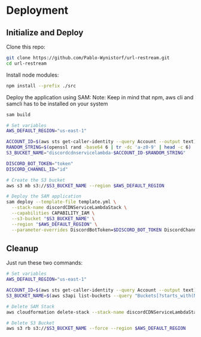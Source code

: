 # Deployment

## Initialize and Deploy

Clone this repo:
```bash
git clone https://github.com/Pablo-Wynistorf/url-restream.git
cd url-restream
```

Install node modules:
```bash
npm install --prefix ./src
```

Deploy the application using SAM:
Note: Keep in mind that npm, aws cli and samcli has to be installed on your system
```bash
sam build

# Set variables
AWS_DEFAULT_REGION="us-east-1"

ACCOUNT_ID=$(aws sts get-caller-identity --query Account --output text)
RANDOM_STRING=$(openssl rand -base64 6 | tr -dc 'a-z0-9' | head -c 6)
S3_BUCKET_NAME="discordcdnservicelambda-$ACCOUNT_ID-$RANDOM_STRING"

DISCORD_BOT_TOKEN="token"
DISCORD_CHANNEL_ID="id"

# Create the S3 bucket
aws s3 mb s3://$S3_BUCKET_NAME --region $AWS_DEFAULT_REGION

# Deploy the SAM application
sam deploy --template-file template.yml \
  --stack-name discordCDNServiceLambdaStack \
  --capabilities CAPABILITY_IAM \
  --s3-bucket "$S3_BUCKET_NAME" \
  --region "$AWS_DEFAULT_REGION" \
  --parameter-overrides DiscordBotToken=$DISCORD_BOT_TOKEN DiscordChannelId=$DISCORD_CHANNEL_ID
```

## Cleanup

Just run these two commands:

```bash
# Set variables
AWS_DEFAULT_REGION="us-east-1"

ACCOUNT_ID=$(aws sts get-caller-identity --query Account --output text)
S3_BUCKET_NAME=$(aws s3api list-buckets --query "Buckets[?starts_with(Name, \`discordcdnservicelambda-${ACCOUNT_ID}-\`)].Name" --output text)

# Delete SAM Stack
aws cloudformation delete-stack --stack-name discordCDNServiceLambdaStack --region $AWS_DEFAULT_REGION

# Delete S3 Bucket
aws s3 rb s3://$S3_BUCKET_NAME --force --region $AWS_DEFAULT_REGION
```
